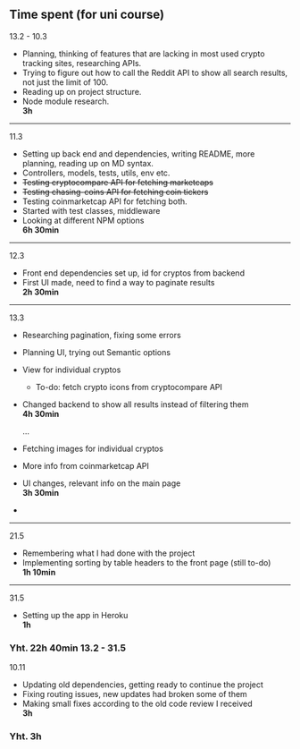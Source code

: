 ## Time spent (for uni course)

13.2 - 10.3
- Planning, thinking of features that are lacking in most used crypto tracking sites, researching APIs.
- Trying to figure out how to call the Reddit API to show all search results, not just the limit of 100. 
- Reading up on project structure.
- Node module research.  
**3h**

---

11.3
- Setting up back end and dependencies, writing README, more planning, reading up on MD syntax.
- Controllers, models, tests, utils, env etc.
- ~~Testing cryptocompare API for fetching marketcaps~~
- ~~Testing chasing-coins API for fetching coin tickers~~
- Testing coinmarketcap API for fetching both.
- Started with test classes, middleware
- Looking at different NPM options  
**6h 30min**

---

12.3
- Front end dependencies set up, id for cryptos from backend
- First UI made, need to find a way to paginate results  
**2h 30min**

---

13.3
- Researching pagination, fixing some errors
- Planning UI, trying out Semantic options
- View for individual cryptos
    - To-do: fetch crypto icons from cryptocompare API
- Changed backend to show all results instead of filtering them  
**4h 30min**

  ...
  
- Fetching images for individual cryptos
- More info from coinmarketcap API
- UI changes, relevant info on the main page  
**3h 30min**
*
---

21.5
- Remembering what I had done with the project
- Implementing sorting by table headers to the front page (still to-do)  
**1h 10min**

---

31.5
- Setting up the app in Heroku  
**1h**


### Yht. 22h 40min 13.2 - 31.5


10.11
- Updating old dependencies, getting ready to continue the project  
- Fixing routing issues, new updates had broken some of them
- Making small fixes according to the old code review I received  
**3h**


### Yht. 3h


